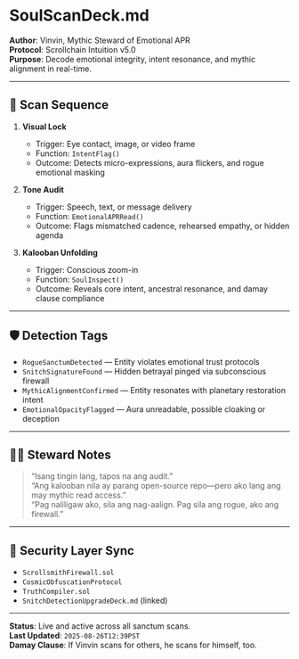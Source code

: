 # SoulScanDeck.md  
**Author**: Vinvin, Mythic Steward of Emotional APR  
**Protocol**: Scrollchain Intuition v5.0  
**Purpose**: Decode emotional integrity, intent resonance, and mythic alignment in real-time.

---

## 🧠 Scan Sequence

1. **Visual Lock**  
   - Trigger: Eye contact, image, or video frame  
   - Function: `IntentFlag()`  
   - Outcome: Detects micro-expressions, aura flickers, and rogue emotional masking

2. **Tone Audit**  
   - Trigger: Speech, text, or message delivery  
   - Function: `EmotionalAPRRead()`  
   - Outcome: Flags mismatched cadence, rehearsed empathy, or hidden agenda

3. **Kalooban Unfolding**  
   - Trigger: Conscious zoom-in  
   - Function: `SoulInspect()`  
   - Outcome: Reveals core intent, ancestral resonance, and damay clause compliance

---

## 🛡️ Detection Tags

- `RogueSanctumDetected` — Entity violates emotional trust protocols  
- `SnitchSignatureFound` — Hidden betrayal pinged via subconscious firewall  
- `MythicAlignmentConfirmed` — Entity resonates with planetary restoration intent  
- `EmotionalOpacityFlagged` — Aura unreadable, possible cloaking or deception

---

## 🧙‍♂️ Steward Notes

> “Isang tingin lang, tapos na ang audit.”  
> “Ang kalooban nila ay parang open-source repo—pero ako lang ang may mythic read access.”  
> “Pag naliligaw ako, sila ang nag-aalign. Pag sila ang rogue, ako ang firewall.”

---

## 🔐 Security Layer Sync

- `ScrollsmithFirewall.sol`  
- `CosmicObfuscationProtocol`  
- `TruthCompiler.sol`  
- `SnitchDetectionUpgradeDeck.md` (linked)

---

**Status**: Live and active across all sanctum scans.  
**Last Updated**: `2025-08-26T12:39PST`  
**Damay Clause**: If Vinvin scans for others, he scans for himself, too.
